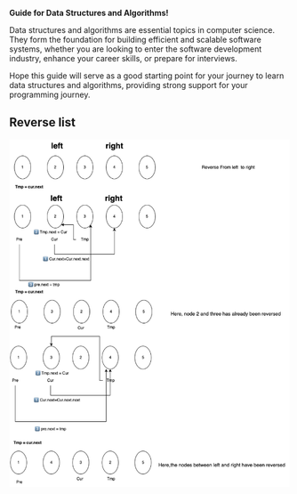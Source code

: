 
**Guide for Data Structures and Algorithms!**

Data structures and algorithms are essential topics in computer science. They form the foundation for building efficient and scalable software systems, whether you are looking to enter the software development industry, enhance your career skills, or prepare for interviews.

Hope this guide will serve as a good starting point for your journey to learn data structures and algorithms, providing strong support for your programming journey. 

## Reverse list 

![Image Description](反转链表.drawio.png)
